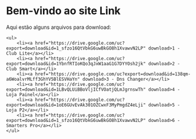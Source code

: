 <!DOCTYPE html>
<html lang="pt-br">
<head>
    <meta charset="UTF-8">
    <title>Link</title>
</head>
<body>
    <h1>Bem-vindo ao site Link</h1>
    <p>Aqui estão alguns arquivos para download:</p>
    
    <ul>
        <li><a href="https://drive.google.com/uc?export=download&id=1_sfzo16QtVbkG6uwBkGO8h1XvawvN2LP" download>1 - Club Lite</a></li>
        <li><a href="https://drive.google.com/uc?export=download&id=1YbnfRTIoKQo3qJxW1aaG1G7DYYOsh2jk" download>2 - Club Smart</a></li>
        <li><a href="https://drive.google.com/uc?export=download&id=138qm-a6WoalvrMLff3GhYV5BlESVHaYn" download>3 - Dns Changer</a></li>
        <li><a href="https://drive.google.com/uc?export=download&id=1LBvQLUiBBoVljICfVOatjQLmJgrnswTh" download>4 - Loja Painel</a></li>
        <li><a href="https://drive.google.com/uc?export=download&id=1oE6GUvEvAk301OZCwxF3MyPmgdZ4eLji" download>5 - Loja P2</a></li>
        <li><a href="https://drive.google.com/uc?export=download&id=1_sfzo16QtVbkG6uwBkGO8h1XvawvN2LP" download>6 - Smarters Pro</a></li>
    </ul>
</body>
</html>
